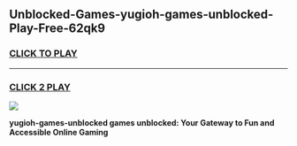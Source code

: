 
## Unblocked-Games-yugioh-games-unblocked-Play-Free-62qk9
<h3>
<a href="https://premium76.site?title=yugioh-games-unblocked&ref=20A">CLICK TO PLAY</a></h3>
<hr>

<h3>
<a href="https://premium76.site?title=yugioh-games-unblocked&ref=20A">CLICK 2 PLAY</a>
  
</h3>

<a href="https://premium76.site?title=yugioh-games-unblocked&ref=20A"><img src="https://clearcache.store/games.png"></a>


**yugioh-games-unblocked games unblocked: Your Gateway to Fun and Accessible Online Gaming**
